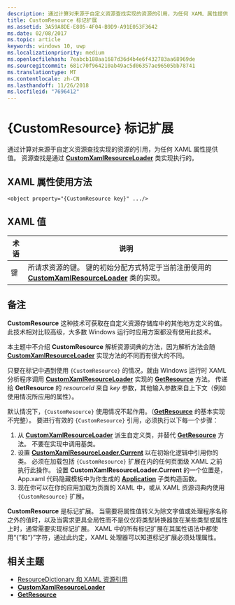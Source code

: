 ```yaml
---
description: 通过计算对来源于自定义资源查找实现的资源的引用，为任何 XAML 属性提供值。 资源查找是通过 CustomXamlResourceLoader 类实现执行的。
title: CustomResource 标记扩展
ms.assetid: 3A59A8DE-E805-4F04-B9D9-A91E053F3642
ms.date: 02/08/2017
ms.topic: article
keywords: windows 10, uwp
ms.localizationpriority: medium
ms.openlocfilehash: 7eabcb188aa1687d36d4b4e6f432783aa68969de
ms.sourcegitcommit: 681c70f964210ab49ac5d06357ae96505bb78741
ms.translationtype: MT
ms.contentlocale: zh-CN
ms.lasthandoff: 11/26/2018
ms.locfileid: "7696412"
---
```

# <a name="customresource-markup-extension"></a>{CustomResource} 标记扩展


通过计算对来源于自定义资源查找实现的资源的引用，为任何 XAML 属性提供值。 资源查找是通过 [**CustomXamlResourceLoader**](https://msdn.microsoft.com/library/windows/apps/br243327) 类实现执行的。

## <a name="xaml-attribute-usage"></a>XAML 属性使用方法

``` syntax
<object property="{CustomResource key}" .../>
```

## <a name="xaml-values"></a>XAML 值

| 术语 | 说明 |
|------|-------------|
| 键 | 所请求资源的键。 键的初始分配方式特定于当前注册使用的 [**CustomXamlResourceLoader**](https://msdn.microsoft.com/library/windows/apps/br243327) 类的实现。 |

## <a name="remarks"></a>备注

**CustomResource** 这种技术可获取在自定义资源存储库中的其他地方定义的值。 此技术相对比较高级，大多数 Windows 运行时应用方案都没有使用此技术。

本主题中不介绍 **CustomResource** 解析资源词典的方法，因为解析方法会随 [**CustomXamlResourceLoader**](https://msdn.microsoft.com/library/windows/apps/br243327) 实现方法的不同而有很大的不同。

只要在标记中遇到使用 `{CustomResource}` 的情况，就由 Windows 运行时 XAML 分析程序调用 [**CustomXamlResourceLoader**](https://msdn.microsoft.com/library/windows/apps/br243327) 实现的 [**GetResource**](https://msdn.microsoft.com/library/windows/apps/br243340) 方法。 传递给 **GetResource** 的 *resourceId* 来自 *key* 参数，其他输入参数来自上下文（例如使用情况所应用的属性）。

默认情况下，`{CustomResource}` 使用情况不起作用。（[**GetResource**](https://msdn.microsoft.com/library/windows/apps/br243340) 的基本实现不完整）。 要进行有效的 `{CustomResource}` 引用，必须执行以下每一个步骤：

1.  从 [**CustomXamlResourceLoader**](https://msdn.microsoft.com/library/windows/apps/br243327) 派生自定义类，并替代 [**GetResource**](https://msdn.microsoft.com/library/windows/apps/br243340) 方法。 不要在实现中调用基类。
2.  设置 [**CustomXamlResourceLoader.Current**](https://msdn.microsoft.com/library/windows/apps/br243328) 以在初始化逻辑中引用你的类。 必须在加载包括 `{CustomResource}` 扩展在内的任何页面级 XAML 之前执行此操作。 设置 **CustomXamlResourceLoader.Current** 的一个位置是，App.xaml 代码隐藏模板中为你生成的 [**Application**](https://msdn.microsoft.com/library/windows/apps/br242324) 子类构造函数。
3.  现在你可以在你的应用加载为页面的 XAML 中，或从 XAML 资源词典内使用 `{CustomResource}` 扩展。

**CustomResource** 是标记扩展。 当需要将属性值转义为除文字值或处理程序名称之外的值时，以及当需求更具全局性而不是仅仅将类型转换器放在某些类型或属性上时，通常需要实现标记扩展。 XAML 中的所有标记扩展在其属性语法中都使用“\{”和“\}”字符，通过此约定，XAML 处理器可以知道标记扩展必须处理属性。

## <a name="related-topics"></a>相关主题

* [ResourceDictionary 和 XAML 资源引用](https://msdn.microsoft.com/library/windows/apps/mt187273)
* [**CustomXamlResourceLoader**](https://msdn.microsoft.com/library/windows/apps/br243327)
* [**GetResource**](https://msdn.microsoft.com/library/windows/apps/br243340)

